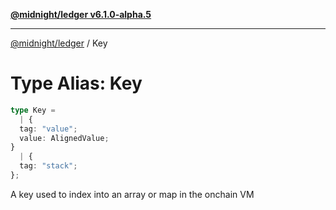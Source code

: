 [**@midnight/ledger v6.1.0-alpha.5**](../README.md)

***

[@midnight/ledger](../globals.md) / Key

# Type Alias: Key

```ts
type Key = 
  | {
  tag: "value";
  value: AlignedValue;
}
  | {
  tag: "stack";
};
```

A key used to index into an array or map in the onchain VM
